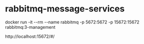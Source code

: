 # rabbitmq-message-services

docker run -it --rm --name rabbitmq -p 5672:5672 -p 15672:15672 rabbitmq:3-management

http://localhost:15672/#/
